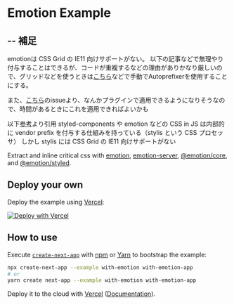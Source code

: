 # Emotion Example

## -- 補足
emotionは CSS Grid の IE11 向けサポートがない。
以下の記事などで無理やり付与することはできるが、コードが重複するなどの理由がありかなり厳しいので、グリッドなどを使うときは[こちら](https://autoprefixer.github.io/)などで手動でAutoprefixerを使用することにする。

また、[こちら](https://github.com/thysultan/stylis.js/issues/119#issuecomment-463539789)のissueより、なんかプラグインで適用できるようになりそうなので、時間があるときにこれを適用できればよいかも

以下[参考](https://qiita.com/otofu-square/items/3861df1ab11860b6a4d6#postcss-%E3%83%97%E3%83%A9%E3%82%B0%E3%82%A4%E3%83%B3%E3%82%92-css-in-js-%E5%86%85%E3%81%AE%E3%82%B9%E3%82%BF%E3%82%A4%E3%83%AB%E3%81%AB%E9%81%A9%E7%94%A8%E5%87%BA%E6%9D%A5%E3%82%8B)より引用
styled-components や emotion などの CSS in JS は内部的に vendor prefix を付与する仕組みを持っている（stylis という CSS プロセッサ）
しかし stylis には CSS Grid の IE11 向けサポートがない

Extract and inline critical css with
[emotion](https://github.com/emotion-js/emotion/tree/master/packages/emotion),
[emotion-server](https://github.com/emotion-js/emotion/tree/master/packages/emotion-server),
[@emotion/core](https://github.com/emotion-js/emotion/tree/master/packages/core),
and [@emotion/styled](https://github.com/emotion-js/emotion/tree/master/packages/styled).

## Deploy your own

Deploy the example using [Vercel](https://vercel.com):

[![Deploy with Vercel](https://vercel.com/button)](https://vercel.com/import/project?template=https://github.com/vercel/next.js/tree/canary/examples/with-emotion)

## How to use

Execute [`create-next-app`](https://github.com/vercel/next.js/tree/canary/packages/create-next-app) with [npm](https://docs.npmjs.com/cli/init) or [Yarn](https://yarnpkg.com/lang/en/docs/cli/create/) to bootstrap the example:

```bash
npx create-next-app --example with-emotion with-emotion-app
# or
yarn create next-app --example with-emotion with-emotion-app
```

Deploy it to the cloud with [Vercel](https://vercel.com/import?filter=next.js&utm_source=github&utm_medium=readme&utm_campaign=next-example) ([Documentation](https://nextjs.org/docs/deployment)).
